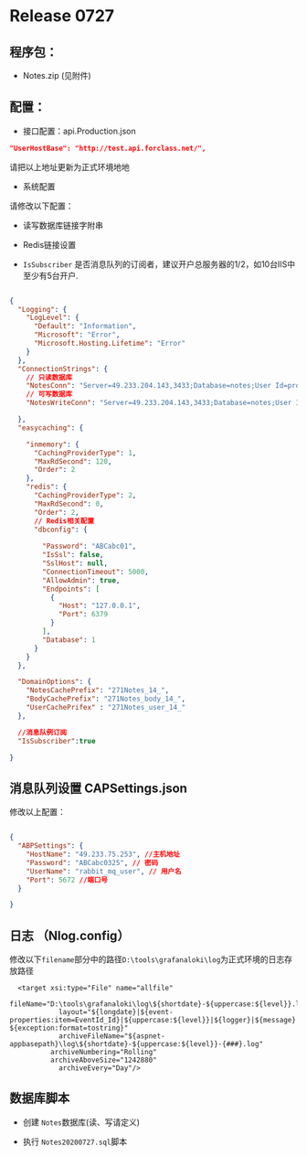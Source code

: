 ﻿Release 0727
==========================

## 程序包：

- Notes.zip (见附件)

## 配置：

- 接口配置：api.Production.json

```json
"UserHostBase": "http://test.api.forclass.net/",
```
请把以上地址更新为正式环境地地

- 系统配置

请修改以下配置：

- 读写数据库链接字附串

- Redis链接设置

- ```IsSubscriber``` 是否消息队列的订阅者，建议开户总服务器的1/2，如10台IIS中至少有5台开户.



```json

{
  "Logging": {
    "LogLevel": {
      "Default": "Information",
      "Microsoft": "Error",
      "Microsoft.Hosting.Lifetime": "Error"
    }
  },
  "ConnectionStrings": {
    // 只读数据库
    "NotesConn": "Server=49.233.204.143,3433;Database=notes;User Id=prophet;Password=wy2004start;",
    // 可写数据库
    "NotesWriteConn": "Server=49.233.204.143,3433;Database=notes;User Id=prophet;Password=wy2004start;"

  },
  "easycaching": {

    "inmemory": {
      "CachingProviderType": 1,
      "MaxRdSecond": 120,
      "Order": 2
    },
    "redis": {
      "CachingProviderType": 2,
      "MaxRdSecond": 0,
      "Order": 2,
      // Redis相关配置
      "dbconfig": {
        
        "Password": "ABCabc01",
        "IsSsl": false,
        "SslHost": null,
        "ConnectionTimeout": 5000,
        "AllowAdmin": true,
        "Endpoints": [
          {
            "Host": "127.0.0.1",
            "Port": 6379
          }
        ],
        "Database": 1
      }
    }
  },

  "DomainOptions": {
    "NotesCachePrefix": "271Notes_14_",
    "BodyCachePrefix": "271Notes_body_14_",
    "UserCachePrifex" : "271Notes_user_14_"
  },

  //消息队例订阅
  "IsSubscriber":true 

}


```


## 消息队列设置 CAPSettings.json

修改以上配置：

```json

{
  "ABPSettings": {
    "HostName": "49.233.75.253", //主机地址
    "Password": "ABCabc0325", // 密码
    "UserName": "rabbit_mq_user", // 用户名
    "Port": 5672 //端口号
  }

}
```

## 日志 （Nlog.config）

修改以下```filename```部分中的路径```D:\tools\grafanaloki\log```为正式环境的日志存放路径

```
  <target xsi:type="File" name="allfile"
            fileName="D:\tools\grafanaloki\log\${shortdate}-${uppercase:${level}}.log"
            layout="${longdate}|${event-properties:item=EventId_Id}|${uppercase:${level}}|${logger}|${message} ${exception:format=tostring}"
            archiveFileName="${aspnet-appbasepath}\log\${shortdate}-${uppercase:${level}}-{###}.log"
          archiveNumbering="Rolling"
          archiveAboveSize="1242880"
            archiveEvery="Day"/>

```


## 数据库脚本

- 创建 ```Notes```数据库(读、写请定义)

- 执行 ```Notes20200727.sql```脚本


